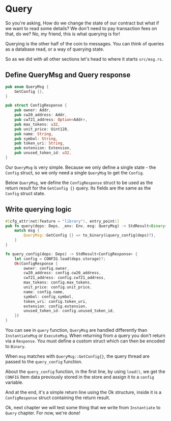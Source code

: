 # Query

So you're asking, How do we change the state of our contract but what if we want to read some details? We don't need to pay transaction fees on that, do we? No, my friend, this is what querying is for!

Querying is the other half of the coin to messages. You can think of queries as a database read, or a way of querying state.

So as we did with all other sections let's head to where it starts `src/msg.rs`.

## Define QueryMsg and Query response

```rust title=src/msg.rs
pub enum QueryMsg {
    GetConfig {},
}

pub struct ConfigResponse {
    pub owner: Addr,
    pub cw20_address: Addr,
    pub cw721_address: Option<Addr>,
    pub max_tokens: u32,
    pub unit_price: Uint128,
    pub name: String,
    pub symbol: String,
    pub token_uri: String,
    pub extension: Extension,
    pub unused_token_id: u32,
}
```

Our `QueryMsg` is very simple. Because we only define a single state - the `Config` struct, so we only need a single `QueryMsg` to get the `Config`.

Below `QueryMsg`, we define the `ConfigResponse` struct to be used as the return result for the `GetConfig {}` query. Its fields are the same as the `Config` struct state.

## Write querying logic

```rust title=src/contract.rs
#[cfg_attr(not(feature = "library"), entry_point)]
pub fn query(deps: Deps, _env: Env, msg: QueryMsg) -> StdResult<Binary> {
    match msg {
        QueryMsg::GetConfig {} => to_binary(&query_config(deps)?),
    }
}

fn query_config(deps: Deps) -> StdResult<ConfigResponse> {
    let config = CONFIG.load(deps.storage)?;
    Ok(ConfigResponse {
        owner: config.owner,
        cw20_address: config.cw20_address,
        cw721_address: config.cw721_address,
        max_tokens: config.max_tokens,
        unit_price: config.unit_price,
        name: config.name,
        symbol: config.symbol,
        token_uri: config.token_uri,
        extension: config.extension,
        unused_token_id: config.unused_token_id,
    })
}
```

You can see in `query` function, `QueryMsg` are handled differently than `InstantiateMsg` or `ExecuteMsg`. When returning from a query you don't return via a `Response`. You must define a custom struct which can then be encoded to `Binary`.

When `msg` matches with `QueryMsg::GetConfig{}`, the query thread are passed to the `query_config` function.

About the `query_config` function, in the first line, by using `load()`, we get the `CONFIG` Item data previously stored in the store and assign it to a `config` variable. 

And at the end, it's a simple return line using the Ok structure, inside it is a `ConfigResponse` struct containing the return result.

Ok, next chapter we will test some thing that we write from `Instantiate` to `Query` chapter. For now, we're done!
